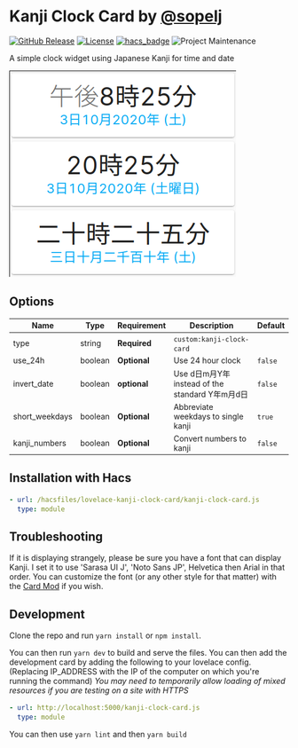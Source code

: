 # Kanji Clock Card by [@sopelj](https://www.github.com/sopelj)

[![GitHub Release](https://img.shields.io/github/release/sopelj/lovelace-kanji-clock-card.svg?style=for-the-badge)](https://github.com/sopelj/lovelace-kanji-clock-card/releases)
[![License](https://img.shields.io/github/license/sopelj/lovelace-kanji-clock-card.svg?style=for-the-badge)](LICENSE.md)
[![hacs_badge](https://img.shields.io/badge/HACS-Default-orange.svg?style=for-the-badge)](https://github.com/hacs/integration)
![Project Maintenance](https://img.shields.io/maintenance/yes/2024.svg?style=for-the-badge)

A simple clock widget using Japanese Kanji for time and date

![Example](./examples/cards.png)

## Options

| Name           | Type    | Requirement  | Description                               | Default |
|----------------|---------|--------------|-------------------------------------------|---------|
| type           | string  | **Required** | `custom:kanji-clock-card`                 |         |
| use_24h        | boolean | **Optional** | Use 24 hour clock                         | `false` |
| invert_date    | boolean | **optional** | Use d日m月Y年 instead of the standard Y年m月d日 | `false` |
| short_weekdays | boolean | **Optional** | Abbreviate weekdays to single kanji       | `true`  |
| kanji_numbers  | boolean | **Optional** | Convert numbers to kanji                  | `false` |

## Installation with Hacs

```yaml
- url: /hacsfiles/lovelace-kanji-clock-card/kanji-clock-card.js
  type: module
```

## Troubleshooting

If it is displaying strangely, please be sure you have a font that can display Kanji. I set it to use 'Sarasa UI J', 'Noto Sans JP', Helvetica then Arial in that order. You can customize the font (or any other style for that matter) with the [Card Mod](https://github.com/thomasloven/lovelace-card-mod) if you wish.

## Development

Clone the repo and run `yarn install` or `npm install`.

You can then run `yarn dev` to build and serve the files.
You can then add the development card by adding the following to your lovelace config. (Replacing IP_ADDRESS with the IP of the computer on which you're running the command) *You may need to temporarily allow loading of mixed resources if you are testing on a site with HTTPS*

```yaml
- url: http://localhost:5000/kanji-clock-card.js
  type: module
```

You can then use `yarn lint` and then `yarn build`
